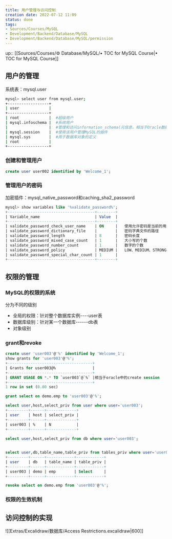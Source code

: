 ```yaml
---
title: 用户管理与访问控制
creation date: 2022-07-12 11:09 
status: done
tags:
- Sources/Courses/MySQL
- Development/Backend/Database/MySQL
- Development/Backend/Database/MySQL/permission
---
```

up:: [[Sources/Courses/⚙️ Database/MySQL/• TOC for MySQL Course|• TOC for MySQL Course]]

## 用户的管理

系统表：mysql.user

```bash
mysql> select user from mysql.user;
+------------------+
| user             |
+------------------+
| root             |  #超级用户
| mysql.infoschema |  #系统用户
|                  |  #管理和访问information_schema(元信息，相当于Oracle数据字典)
| mysql.session    |  #使用该用户管理MySQL的插件
| mysql.sys        |  #用于数据库对象的定义
| root             |
+------------------+
```

### 创建和管理用户
```sql
create user user002 identified by 'Welcome_1';
```

### 管理用户的密码

加密插件：mysql_native_password和caching_sha2_password
```sql
mysql> show variables like '%validate_password%';
+--------------------------------------+--------+
| Variable_name                        | Value  |
+--------------------------------------+--------+
| validate_password_check_user_name    | ON     |	使用允许密码是当前的用户名
| validate_password_dictionary_file    |        |	密码字典文件的路径
| validate_password_length             | 8      |	密码长度
| validate_password_mixed_case_count   | 1      |	大小写的个数
| validate_password_number_count       | 1      |	数字的个数
| validate_password_policy             | MEDIUM |	LOW、MEDIUM、STRONG
| validate_password_special_char_count | 1      |
+--------------------------------------+--------+
```

## 权限的管理

### MySQL的权限的系统

分为不同的级别

- 全局的权限：针对整个数据库实例----user表
- 数据库级别：针对某一个数据库------db表
- 对象级别

### grant和revoke

```sql
create user 'user003'@'%' identified by 'Welcome_1';
show grants for 'user003'@'%';
+-------------------------------------+
| Grants for user003@%                |
+-------------------------------------+
| GRANT USAGE ON *.* TO `user003`@`%` |相当于oracle中的create session
+-------------------------------------+
1 row in set (0.00 sec)

grant select on demo.emp to 'user003'@'%';

select user,host,select_priv from user where user='user003';
+---------+------+-------------+
| user    | host | select_priv |
+---------+------+-------------+
| user003 | %    | N           |
+---------+------+-------------+
		
select user,host,select_priv from db where user='user003';


select user,db,table_name,table_priv from tables_priv where user='user003';
+---------+------+------------+------------+
| user    | db   | table_name | table_priv |
+---------+------+------------+------------+
| user003 | demo | emp        | Select     |
+---------+------+------------+------------+

revoke select on demo.emp from 'user003'@'%';
```

### 权限的生效机制


## 访问控制的实现

![[Extras/Excalidraw/数据库/Access Restrictions.excalidraw|600]]